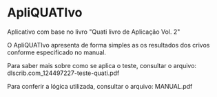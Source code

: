 # ApliQUATIvo
Aplicativo com base no livro "Quati livro de Aplicação Vol. 2"

O ApliQUATIvo apresenta de forma simples as os resultados dos crivos conforme especificado no manual.

Para saber mais sobre como se aplica o teste, consultar o arquivo: dlscrib.com_124497227-teste-quati.pdf

Para conferir a lógica utilizada, consultar o arquivo: MANUAL.pdf


